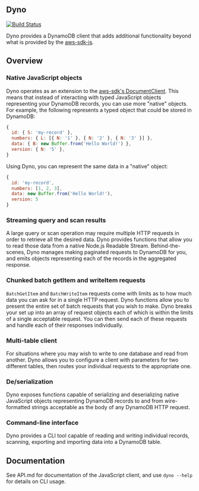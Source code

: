 ## Dyno

[![Build Status](https://travis-ci.org/mapbox/dyno.svg?branch=master)](https://travis-ci.org/mapbox/dyno)

Dyno provides a DynamoDB client that adds additional functionality beyond what is provided by the
[aws-sdk-js](https://github.com/aws/aws-sdk-js).

## Overview

### Native JavaScript objects

Dyno operates as an extension to the [aws-sdk's
DocumentClient](http://docs.aws.amazon.com/AWSJavaScriptSDK/latest/AWS/DynamoDB/DocumentClient.html). This means that
instead of interacting with typed JavaScript objects representing your DynamoDB records, you can use more "native"
objects. For example, the following represents a typed object that could be stored in DynamoDB:

```js
{
  id: { S: 'my-record' },
  numbers: { L: [{ N: '1' }, { N: '2' }, { N: '3' }] },
  data: { B: new Buffer.from('Hello World!') },
  version: { N: '5' },
}
```

Using Dyno, you can represent the same data in a "native" object:

```js
{
  id: 'my-record',
  numbers: [1, 2, 3],
  data: new Buffer.from('Hello World!'),
  version: 5
}
```

### Streaming query and scan results

A large query or scan operation may require multiple HTTP requests in order to retrieve all the desired data. Dyno
provides functions that allow you to read those data from a native Node.js Readable Stream. Behind-the-scenes, Dyno
manages making paginated requests to DynamoDB for you, and emits objects representing each of the records in the
aggregated response.

### Chunked batch getItem and writeItem requests

`BatchGetItem` and `BatchWriteItem` requests come with limits as to how much data you can ask for in a single HTTP
request. Dyno functions allow you to present the entire set of batch requests that you wish to make. Dyno breaks your
set up into an array of request objects each of which is within the limits of a single acceptable request. You can then
send each of these requests and handle each of their responses individually.

### Multi-table client

For situations where you may wish to write to one database and read from another. Dyno allows you to configure a client
with parameters for two different tables, then routes your individual requests to the appropriate one.

### De/serialization

Dyno exposes functions capable of serializing and deserializing native JavaScript objects representing DynamoDB records
to and from wire-formatted strings acceptable as the body of any DynamoDB HTTP request.

### Command-line interface

Dyno provides a CLI tool capable of reading and writing individual records, scanning, exporting and importing data into
a DynamoDB table.

## Documentation

See API.md for documentation of the JavaScript client, and use `dyno --help` for details on CLI usage.
